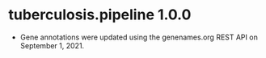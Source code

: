 # tuberculosis.pipeline 1.0.0

* Gene annotations were updated using the genenames.org REST API on September 1, 2021.
